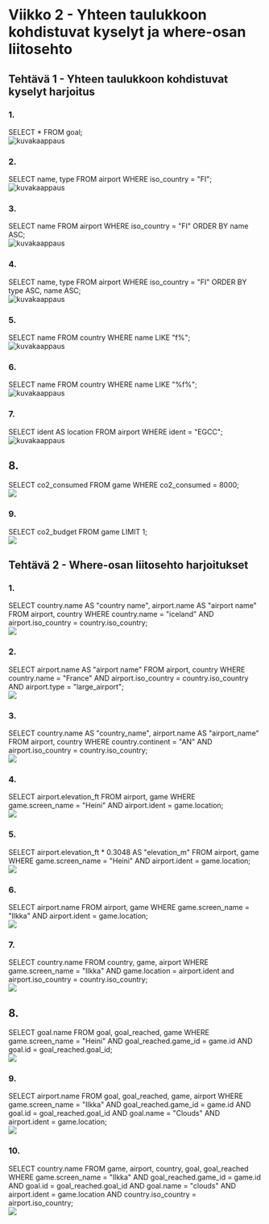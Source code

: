 # Viikko 2 - Yhteen taulukkoon kohdistuvat kyselyt ja where-osan liitosehto

## Tehtävä 1 - Yhteen taulukkoon kohdistuvat kyselyt harjoitus

### 1.

SELECT * FROM goal;  
![kuvakaappaus](k1.png)

### 2.

SELECT name, type FROM airport WHERE iso_country = "FI";  
![kuvakaappaus](k2.png)

### 3.

SELECT name FROM airport WHERE iso_country = "FI" ORDER BY name ASC;  
![kuvakaappaus](k3.png)

### 4.

SELECT name, type FROM airport WHERE iso_country = "FI" ORDER BY type ASC, name ASC;  
![kuvakaappaus](k4.png)

### 5.

SELECT name FROM country WHERE name LIKE "f%";  
![kuvakaappaus](k5.png)

### 6.

SELECT name FROM country WHERE name LIKE "%f%";  
![kuvakaappaus](k6.png)

### 7.

SELECT ident AS location FROM airport WHERE ident = "EGCC";  
![kuvakaappaus](k7.png)

## 8.

SELECT co2_consumed FROM game WHERE co2_consumed = 8000;  
![](image-1.png)

### 9.

SELECT co2_budget FROM game LIMIT 1;  
![](image-2.png)


## Tehtävä 2 - Where-osan liitosehto harjoitukset

### 1.

SELECT country.name AS "country name", airport.name AS "airport name" FROM airport, country WHERE country.name = "iceland" AND airport.iso_country = country.iso_country;  
![](image-3.png)

### 2.

SELECT airport.name AS "airport name" FROM airport, country WHERE country.name = "France" AND airport.iso_country = country.iso_country AND airport.type = "large_airport";  
![](image-4.png)

### 3.

SELECT country.name AS "country_name", airport.name AS "airport_name" FROM airport, country WHERE country.continent = "AN" AND airport.iso_country = country.iso_country;  
![](image-5.png)

### 4.

SELECT airport.elevation_ft FROM airport, game WHERE game.screen_name = "Heini" AND airport.ident = game.location;  
![](image-6.png)

### 5.

SELECT airport.elevation_ft * 0.3048 AS "elevation_m" FROM airport, game WHERE game.screen_name = "Heini" AND airport.ident = game.location;  
![](image-7.png)

### 6.

SELECT airport.name FROM airport, game WHERE game.screen_name = "Ilkka" AND airport.ident = game.location;  
![](image-8.png)

### 7.

SELECT country.name FROM country, game, airport WHERE game.screen_name = "Ilkka" AND game.location = airport.ident and airport.iso_country = country.iso_country;  
![](image-9.png)

## 8.

SELECT goal.name FROM goal, goal_reached, game WHERE game.screen_name = "Heini" AND goal_reached.game_id = game.id AND goal.id = goal_reached.goal_id;  
![](image-10.png)

### 9.

SELECT airport.name FROM goal, goal_reached, game, airport WHERE game.screen_name = "Ilkka" AND goal_reached.game_id = game.id AND goal.id = goal_reached.goal_id AND goal.name = "Clouds" AND airport.ident = game.location;  
![](image-11.png)

### 10.

SELECT country.name FROM game, airport, country, goal, goal_reached WHERE game.screen_name = "Ilkka" AND goal_reached.game_id = game.id AND goal.id = goal_reached.goal_id AND goal.name = "clouds" AND airport.ident = game.location AND country.iso_country = airport.iso_country;  
![](image-12.png)